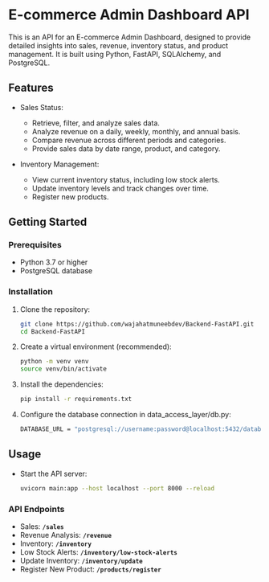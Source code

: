 # E-commerce Admin Dashboard API

This is an API for an E-commerce Admin Dashboard, designed to provide detailed insights into sales, revenue, inventory status, and product management. It is built using Python, FastAPI, SQLAlchemy, and PostgreSQL.

## Features

- Sales Status:
  - Retrieve, filter, and analyze sales data.
  - Analyze revenue on a daily, weekly, monthly, and annual basis.
  - Compare revenue across different periods and categories.
  - Provide sales data by date range, product, and category.

- Inventory Management:
  - View current inventory status, including low stock alerts.
  - Update inventory levels and track changes over time.
  - Register new products.

## Getting Started

### Prerequisites

- Python 3.7 or higher
- PostgreSQL database

### Installation

1. Clone the repository:

   ```bash
   git clone https://github.com/wajahatmuneebdev/Backend-FastAPI.git
   cd Backend-FastAPI

2. Create a virtual environment (recommended):

   ```bash
   python -m venv venv
   source venv/bin/activate

4. Install the dependencies:

   ```bash
   pip install -r requirements.txt

6. Configure the database connection in data_access_layer/db.py:

   ```bash
   DATABASE_URL = "postgresql://username:password@localhost:5432/database_name"

## Usage

- Start the API server:

  ```bash
  uvicorn main:app --host localhost --port 8000 --reload

### API Endpoints

- Sales: **`/sales`**
- Revenue Analysis: **`/revenue`**
- Inventory: **`/inventory`**
- Low Stock Alerts: **`/inventory/low-stock-alerts`**
- Update Inventory: **`/inventory/update`**
- Register New Product: **`/products/register`**
